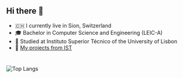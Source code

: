 ## Hi there 👋
- 🇨🇭 I currently live in Sion, Switzerland
- 🎓 Bachelor in Computer Science and Engineering (LEIC-A)
- 🏫 Studied at Instituto Superior Técnico of the University of Lisbon
- 🚀 [My projects from IST](https://github.com/friaes/friaes/blob/main/IST.md)
#
![Top Langs](https://github-readme-stats.vercel.app/api/top-langs/?username=friaes&exclude_repo=SD&hide=Groovy&theme=tokyonight)
